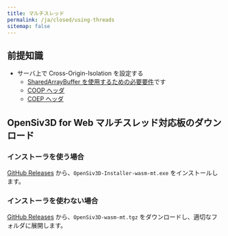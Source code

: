 ```yaml
---
title: マルチスレッド
permalink: /ja/closed/using-threads
sitemap: false
---
```


## 前提知識

- サーバ上で Cross-Origin-Isolation を設定する
  - [SharedArrayBuffer を使用するための必要要件](https://developer.mozilla.org/ja/docs/Web/JavaScript/Reference/Global_Objects/SharedArrayBuffer)です
  - [COOP ヘッダ](https://developer.mozilla.org/ja-JP/docs/Web/HTTP/Headers/Cross-Origin-Opener-Policy)
  - [COEP ヘッダ](https://developer.mozilla.org/ja-JP/docs/Web/HTTP/Headers/Cross-Origin-Embedder-Policy)

## OpenSiv3D for Web マルチスレッド対応板のダウンロード

### インストーラを使う場合

[GitHub Releases](https://github.com/nokotan/OpenSiv3D/releases) から、`OpenSiv3D-Installer-wasm-mt.exe` をインストールします。

### インストーラを使わない場合

[GitHub Releases](https://github.com/nokotan/OpenSiv3D/releases) から、`OpenSiv3D-wasm-mt.tgz` をダウンロードし、適切なフォルダに展開します。
